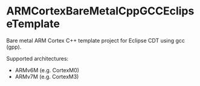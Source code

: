 # ARMCortexBareMetalCppGCCEclipseTemplate
Bare metal ARM Cortex C++ template project for Eclipse CDT using gcc (gpp).

Supported architectures:
- ARMv6M (e.g. CortexM0)
- ARMv7M (e.g. CortexM3)
